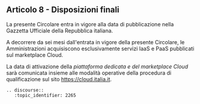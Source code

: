 ## Articolo 8 - Disposizioni finali

La presente Circolare entra in vigore alla data di pubblicazione nella Gazzetta
Ufficiale della Repubblica italiana.

A decorrere da sei mesi dall'entrata in vigore della presente Circolare, 
le Amministrazioni acquisiscono esclusivamente servizi IaaS e PaaS 
pubblicati sul marketplace Cloud.

La data di attivazione della *piattaforma dedicata e del marketplace Cloud* sarà
comunicata insieme alle modalità operative della procedura di qualificazione
sul sito https://cloud.italia.it.

```eval_rst
.. discourse::
   :topic_identifier: 2265
```
